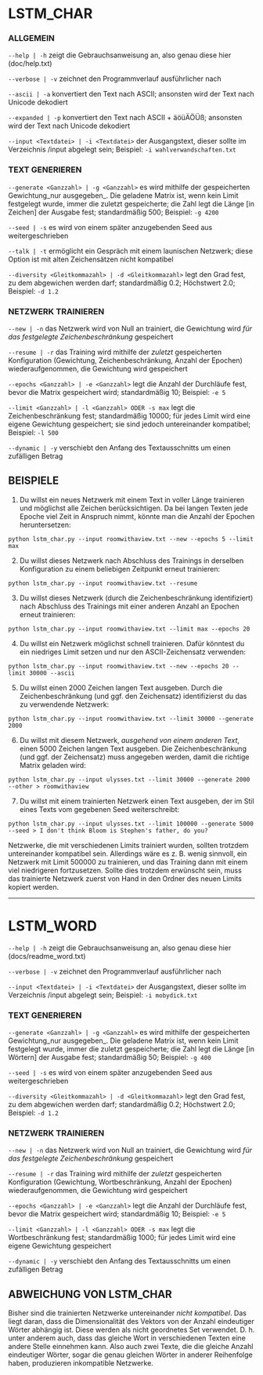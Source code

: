 # LSTM_CHAR

### ALLGEMEIN

`--help | -h` zeigt die Gebrauchsanweisung an, also genau diese hier (doc/help.txt)

`--verbose | -v` zeichnet den Programmverlauf ausführlicher nach

`--ascii | -a` konvertiert den Text nach ASCII; ansonsten wird der Text nach Unicode dekodiert

`--expanded | -p` konvertiert den Text nach ASCII + äöüÄÖÜß; ansonsten wird der Text nach Unicode dekodiert

`--input <Textdatei> | -i <Textdatei>` der Ausgangstext, dieser sollte im Verzeichnis /input abgelegt sein; Beispiel: `-i wahlverwandschaften.txt`

### TEXT GENERIEREN

`--generate <Ganzzahl> | -g <Ganzzahl>` es wird mithilfe der gespeicherten Gewichtung_nur ausgegeben_. Die geladene Matrix ist, wenn kein Limit festgelegt wurde, immer die zuletzt gespeicherte; die Zahl legt die Länge [in Zeichen] der Ausgabe fest; standardmäßig 500; Beispiel: `-g 4200`

`--seed | -s` es wird von einem später anzugebenden Seed aus weitergeschrieben

`--talk | -t` ermöglicht ein Gespräch mit einem launischen Netzwerk; diese Option ist mit alten Zeichensätzen nicht kompatibel

`--diversity <Gleitkommazahl> | -d <Gleitkommazahl>` legt den Grad fest, zu dem abgewichen werden darf; standardmäßig 0.2; Höchstwert 2.0; Beispiel: `-d 1.2`

### NETZWERK TRAINIEREN

`--new | -n` das Netzwerk wird von Null an trainiert, die Gewichtung wird _für das festgelegte Zeichenbeschränkung_ gespeichert

`--resume | -r` das Training wird mithilfe der _zuletzt_ gespeicherten Konfiguration (Gewichtung, Zeichenbeschränkung, Anzahl der Epochen) wiederaufgenommen, die Gewichtung wird gespeichert

`--epochs <Ganzzahl> | -e <Ganzzahl>` legt die Anzahl der Durchläufe fest, bevor die Matrix gespeichert wird; standardmäßig 10; Beispiel: `-e 5`

`--limit <Ganzzahl> | -l <Ganzzahl> ODER -s max` legt die Zeichenbeschränkung fest; standardmäßig 10000; für jedes Limit wird eine eigene Gewichtung gespeichert; sie sind jedoch untereinander kompatibel; Beispiel: `-l 500`

`--dynamic | -y` verschiebt den Anfang des Textausschnitts um einen zufälligen Betrag

## BEISPIELE

1. Du willst ein neues Netzwerk mit einem Text in voller Länge trainieren und möglichst alle Zeichen berücksichtigen. Da bei langen Texten jede Epoche viel Zeit in Anspruch nimmt, könnte man die Anzahl der Epochen heruntersetzen:
  ```
  python lstm_char.py --input roomwithaview.txt --new --epochs 5 --limit max
  ```

2. Du willst dieses Netzwerk nach Abschluss des Trainings in derselben Konfiguration zu einem beliebigen Zeitpunkt erneut trainieren:
  ```
  python lstm_char.py --input roomwithaview.txt --resume
  ```

3. Du willst dieses Netzwerk (durch die Zeichenbeschränkung identifiziert) nach Abschluss des Trainings mit einer anderen Anzahl an Epochen erneut trainieren:
  ```
  python lstm_char.py --input roomwithaview.txt --limit max --epochs 20
  ```

4. Du willst ein Netzwerk möglichst schnell trainieren. Dafür könntest du ein niedriges Limit setzen und nur den ASCII-Zeichensatz verwenden:
  ```
  python lstm_char.py --input roomwithaview.txt --new --epochs 20 --limit 30000 --ascii
  ```

5. Du willst einen 2000 Zeichen langen Text ausgeben. Durch die Zeichenbeschränkung (und ggf. den Zeichensatz) identifizierst du das zu verwendende Netzwerk:
  ```
  python lstm_char.py --input roomwithaview.txt --limit 30000 --generate 2000
  ```

6. Du willst mit diesem Netzwerk, _ausgehend von einem anderen Text_, einen 5000 Zeichen langen Text ausgeben. Die Zeichenbeschränkung (und ggf. der Zeichensatz) muss angegeben werden, damit die richtige Matrix geladen wird:
  ```
  python lstm_char.py --input ulysses.txt --limit 30000 --generate 2000 --other > roomwithaview
  ```

7. Du willst mit einem trainierten Netzwerk einen Text ausgeben, der im Stil eines Texts vom gegebenen Seed weiterschreibt:
  ```
  python lstm_char.py --input ulysses.txt --limit 100000 --generate 5000 --seed > I don't think Bloom is Stephen's father, do you?
  ```

Netzwerke, die mit verschiedenen Limits trainiert wurden, sollten trotzdem untereinander kompatibel sein. Allerdings wäre es z. B. wenig sinnvoll, ein Netzwerk mit Limit 500000 zu trainieren, und das Training dann mit einem viel niedrigeren fortzusetzen.
Sollte dies trotzdem erwünscht sein, muss das trainierte Netzwerk zuerst von Hand in den Ordner des neuen Limits kopiert werden.

---

# LSTM_WORD

`--help | -h` zeigt die Gebrauchsanweisung an, also genau diese hier (docs/readme_word.txt)

`--verbose | -v` zeichnet den Programmverlauf ausführlicher nach

`--input <Textdatei> | -i <Textdatei>` der Ausgangstext, dieser sollte im Verzeichnis /input abgelegt sein; Beispiel: `-i mobydick.txt`

### TEXT GENERIEREN

`--generate <Ganzzahl> | -g <Ganzzahl>` es wird mithilfe der gespeicherten Gewichtung_nur ausgegeben_. Die geladene Matrix ist, wenn kein Limit festgelegt wurde, immer die zuletzt gespeicherte; die Zahl legt die Länge [in Wörtern] der Ausgabe fest; standardmäßig 50; Beispiel: `-g 400`

`--seed | -s` es wird von einem später anzugebenden Seed aus weitergeschrieben

`--diversity <Gleitkommazahl> | -d <Gleitkommazahl>` legt den Grad fest, zu dem abgewichen werden darf; standardmäßig 0.2; Höchstwert 2.0; Beispiel: `-d 1.2`

### NETZWERK TRAINIEREN

`--new | -n` das Netzwerk wird von Null an trainiert, die Gewichtung wird _für das festgelegte Zeichenbeschränkung_ gespeichert

`--resume | -r` das Training wird mithilfe der _zuletzt_ gespeicherten Konfiguration (Gewichtung, Wortbeschränkung, Anzahl der Epochen) wiederaufgenommen, die Gewichtung wird gespeichert

`--epochs <Ganzzahl> | -e <Ganzzahl>` legt die Anzahl der Durchläufe fest, bevor die Matrix gespeichert wird; standardmäßig 10; Beispiel: `-e 5`

`--limit <Ganzzahl> | -l <Ganzzahl> ODER -s max` legt die Wortbeschränkung fest; standardmäßig 1000; für jedes Limit wird eine eigene Gewichtung gespeichert

`--dynamic | -y` verschiebt den Anfang des Textausschnitts um einen zufälligen Betrag

## ABWEICHUNG VON LSTM_CHAR #

Bisher sind die trainierten Netzwerke untereinander _nicht kompatibel_. Das liegt daran, dass die Dimensionalität des Vektors von der Anzahl eindeutiger Wörter abhängig ist. Diese werden als nicht geordnetes Set verwendet. D. h. unter anderem auch, dass das gleiche Wort in verschiedenen Texten eine andere Stelle einnehmen kann. Also auch zwei Texte, die die gleiche Anzahl eindeutiger Wörter, sogar die genau gleichen Wörter in anderer Reihenfolge haben, produzieren inkompatible Netzwerke.
